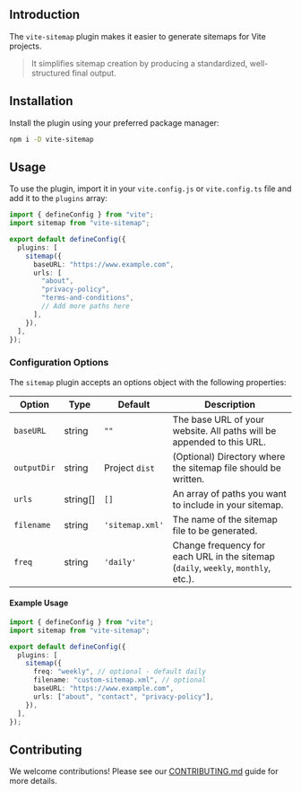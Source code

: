 ## Introduction

The `vite-sitemap` plugin makes it easier to generate sitemaps for Vite projects.

> It simplifies sitemap creation by producing a standardized, well-structured final output.

## Installation

Install the plugin using your preferred package manager:

```bash
npm i -D vite-sitemap
```

## Usage

To use the plugin, import it in your `vite.config.js` or `vite.config.ts` file and add it to the `plugins` array:

```ts
import { defineConfig } from "vite";
import sitemap from "vite-sitemap";

export default defineConfig({
  plugins: [
    sitemap({
      baseURL: "https://www.example.com",
      urls: [
        "about",
        "privacy-policy",
        "terms-and-conditions",
        // Add more paths here
      ],
    }),
  ],
});
```

### Configuration Options

The `sitemap` plugin accepts an options object with the following properties:

| Option      | Type     | Default         | Description                                                                        |
| ----------- | -------- | --------------- | ---------------------------------------------------------------------------------- |
| `baseURL`   | string   | `""`            | The base URL of your website. All paths will be appended to this URL.              |
| `outputDir` | string   | Project `dist`  | (Optional) Directory where the sitemap file should be written.                     |
| `urls`      | string[] | `[]`            | An array of paths you want to include in your sitemap.                             |
| `filename`  | string   | `'sitemap.xml'` | The name of the sitemap file to be generated.                                      |
| `freq`      | string   | `'daily'`       | Change frequency for each URL in the sitemap (`daily`, `weekly`, `monthly`, etc.). |

#### Example Usage

```ts
import { defineConfig } from "vite";
import sitemap from "vite-sitemap";

export default defineConfig({
  plugins: [
    sitemap({
      freq: "weekly", // optional - default daily
      filename: "custom-sitemap.xml", // optional
      baseURL: "https://www.example.com",
      urls: ["about", "contact", "privacy-policy"],
    }),
  ],
});
```

## Contributing

We welcome contributions! Please see our [CONTRIBUTING.md](.github/CONTRIBUTING.md) guide for more details.
